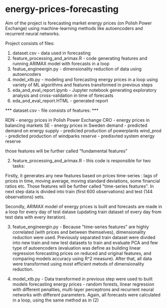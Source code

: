 # energy-prices-forecasting

Aim of the project is forecasting market energy prices (on Polish Power Exchange) using machine-learning methods like autoencoders and recurrent neural networks. 

Project consists of files:

1. dataset.csv - data used in forecasting
2. feature_processing_and_arimax.R - code generating features and running ARIMAX model with forecasts in a loop
3. featue_engineergin.py - dimensionality reduction of data using autoencoders
4. model_xtb.py - modeling and forecasting energy prices in a loop using variety of ML algorithms and features transformed in previous steps
5. eda_and_eval_report.ipynb - Jupyter notebook generating exploratory analysis and cross-validation in time of forecasts
6. eda_and_eval_report.HTML - generated report
 
 
*** dataset.csv - file consists of features: ***

RDN - energy prices in Polish Power Exchange
CRO - energy prices in balancing markets
SE - energy prices in Sweden
demand - predicted demand on energy
supply - predicted production of powerplants
wind_prod - predicted production of windparks
reserve - predisvted system energy reserve

those features will be further called "fundamental features"


2. feature_processing_and_arimax.R - this code is responsible for two tasks:

Firstly, it generates any new features based on prices time-series : lags of prices in time, moving average, moving standard deviations, some financial ratios etc. Those features will be further called "time-series features". In next step data is divided into train (first 600 observations) and test (144 observations) sets.

Secondly, ARIMAX model of energy prices is built and forecasts are made in a loop for every day of test datase (updating train dataset of every day from test data with every iteration).


3. featue_engineergin.py - Because "time-series features" are highly correlated (with prices and between themselves), dimensionality reduction were used. Previously separated train dataset were divided into new train and new test datasets to train and evaluate PCA and few type of autoencoders (evaluation was define as building linear regression forecasting prices on reduced and original features, and comparing models accuracy using R^2 measure). After that, all data were transformed using most efficient metods of dimensionality reduction.


4. model_xtb.py - Data transformed in previous step were used to built models forecasting energy prices - random forests, linear regression with different penalties, multi-layer perceptrons and recurrent neural networks with different parameters. Again, all forecasts were calculated in a loop, using the same method as in (2)
